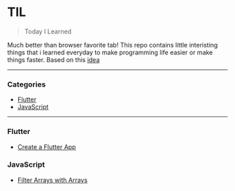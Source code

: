 # TIL

> Today I Learned

Much better than browser favorite tab! This repo contains little interisting
things that i learned everyday to make programming life easier or make things
faster. Based on this [idea](https://github.com/jbranchaud/til)

---

### Categories

- [Flutter](#flutter)
- [JavaScript](#javascript)

---

### Flutter

- [Create a Flutter App](flutter/create-flutter-app.md)

### JavaScript

- [Filter Arrays with Arrays](javascript/filter-arrays-with-arrays.md)
